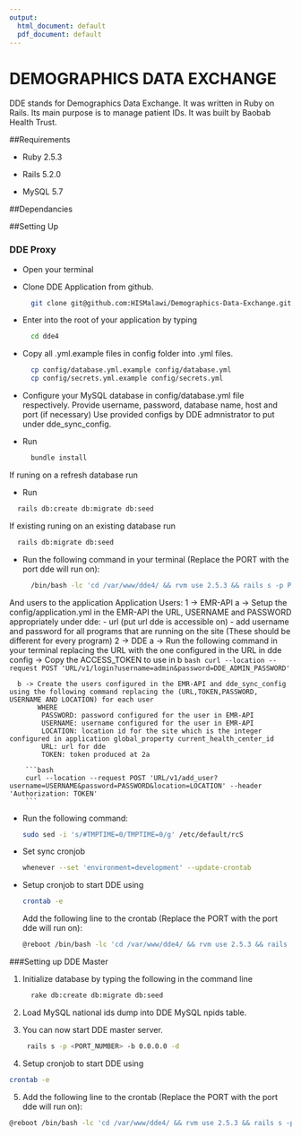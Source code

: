 ```yaml
---
output:
  html_document: default
  pdf_document: default
---
```

# DEMOGRAPHICS DATA EXCHANGE

DDE stands for Demographics Data Exchange. It was written in Ruby on Rails. Its main purpose is to manage patient IDs. 
It was built by Baobab Health Trust. 


##Requirements

* Ruby 2.5.3

* Rails 5.2.0

* MySQL 5.7

##Dependancies


##Setting Up

### DDE Proxy

* Open your terminal

* Clone DDE Application from github.
  ```bash
    git clone git@github.com:HISMalawi/Demographics-Data-Exchange.git dde4
  ```
  
* Enter into the root of your application by typing 
  ```bash
    cd dde4
  ```
  
* Copy all .yml.example files in config folder into .yml files.
  ```bash
    cp config/database.yml.example config/database.yml
    cp config/secrets.yml.example config/secrets.yml
  ```
  
* Configure your MySQL database in config/database.yml file respectively.
  Provide username, password, database name, host and port (if necessary)
  Use provided configs by DDE admnistrator to put under dde_sync_config.

* Run
  ```bash
    bundle install
  ```

If runing on a refresh database run
  * Run
  ```bash
    rails db:create db:migrate db:seed
  ```

If existing runing on an existing database run
  ```bash
    rails db:migrate db:seed
  ```
* Run the following command in your terminal (Replace the PORT with the port dde will run on):

  ```bash
    /bin/bash -lc 'cd /var/www/dde4/ && rvm use 2.5.3 && rails s -p PORT -b 0.0.0.0 -d'
  ```

And users to the application
  Application Users:
    1 -> EMR-API
      a -> Setup the config/application.yml in the EMR-API the URL, USERNAME and PASSWORD appropriately under dde:
        - url (put url dde is accessible on)
        - add username and password for all programs that are running on the site (These should be different for every program)
    2 -> DDE
       a -> Run the following command in your terminal replacing the URL with the one configured in the URL in dde config
         -> Copy the ACCESS_TOKEN to use in b
        ```bash
        curl --location --request POST 'URL/v1/login?username=admin&password=DDE_ADMIN_PASSWORD'
        ```

      b -> Create the users configured in the EMR-API and dde_sync_config using the following command replacing the (URL,TOKEN,PASSWORD, USERNAME AND LOCATION) for each user
           WHERE
            PASSWORD: password configured for the user in EMR-API
            USERNAME: username configured for the user in EMR-API
            LOCATION: location id for the site which is the integer configured in application global_property current_health_center_id
            URL: url for dde
            TOKEN: token produced at 2a

        ```bash
        curl --location --request POST 'URL/v1/add_user?username=USERNAME&password=PASSWORD&location=LOCATION' --header 'Authorization: TOKEN'
        ```
* Run the following command:
    ```bash
    sudo sed -i 's/#TMPTIME=0/TMPTIME=0/g' /etc/default/rcS
    ```
* Set sync cronjob

    ```bash
    whenever --set 'environment=development' --update-crontab
    ```
* Setup cronjob to start DDE using
  ```bash
  crontab -e
  ```
  Add the following line to the crontab (Replace the PORT with the port dde will run on):
  ```bash
  @reboot /bin/bash -lc 'cd /var/www/dde4/ && rvm use 2.5.3 && rails s -p PORT -b 0.0.0.0 -d'
  ```


###Setting up DDE Master

1. Initialize database by typing the following in the command line
   ```bash
     rake db:create db:migrate db:seed
   ```
2. Load MySQL national ids dump into DDE MySQL npids table.

3. You can now start DDE master server.
   ```bash
    rails s -p <PORT_NUMBER> -b 0.0.0.0 -d
   ```
4. Setup cronjob to start DDE using
  ```bash
  crontab -e
  ```
5. Add the following line to the crontab (Replace the PORT with the port dde will run on):
  ```bash
  @reboot /bin/bash -lc 'cd /var/www/dde4/ && rvm use 2.5.3 && rails s -p PORT -b 0.0.0.0 -d'
  ```
